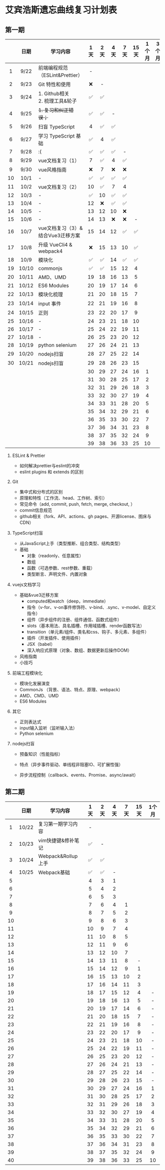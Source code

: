 # 艾宾浩斯遗忘曲线复习计划表

## 第一期

|      | 日期  | 学习内容                             | 1天  | 2天  | 4天  | 7天  | 15天 | 1个月 | 3个月 |
| :--: | :---: | ------------------------------------ | :--: | :--: | :--: | :--: | :--: | :---: | :---: |
|  1   | 9/22  | 前端编程规范（ESLint&Prettier）      |  -   |      |      |      |      |       |       |
|  2   | 9/23  | Git 特性和使用                       |  ❌   |  -   |      |      |      |       |       |
|  3   | 9/24  | 1. Github相关<br />2. 梳理工具&轮子  |  ✅   |  ✅   |      |      |      |       |       |
|  4   | 9/25  | <strike>1. 复习和纠正错误；</strike> |  ✅   |  ✅   |  -   |      |      |       |       |
|  5   | 9/26  | 扫盲 TypeScript                      |  4   |  ✅   |  ✅   |      |      |       |       |
|  6   | 9/27  | 学习 TypeScript 基础                 |  ✅   |  4   |  ✅   |      |      |       |       |
|  7   | 9/28  | :(                                   |  ✅   |  ✅   |  ✅   |  -   |      |       |       |
|  8   | 9/29  | vue文档复习（1）                     |  7   |  ✅   |  4   |  ✅   |      |       |       |
|  9   | 9/30  | vue风格指南                          |  ❌   |  7   |  ❌   |  ❌   |      |       |       |
|  10  | 10/1  | -                                    |  ✅   |  ✅   |  ✅   |  ✅   |      |       |       |
|  11  | 10/2  | vue文档复习（2）                     |  10  |  ✅   |  7   |  4   |      |       |       |
|  12  | 10/3  | -                                    |  ✅   |  10  |  ✅   |  ✅   |      |       |       |
|  13  | 10/4  | -                                    |  12  |  ❌   |  ✅   |  ✅   |      |       |       |
|  14  | 10/5  | -                                    |  13  |  12  |  10  |  ❌   |      |       |       |
|  15  | 10/6  | -                                    |  14  |  13  |  ❌   |  ❌   |  -   |       |       |
|  16  | 10/7  | vue文档复习（3）&结合Vue3迁移方案    |  15  |  14  |  12  |  ✅   |  ✅   |       |       |
|  17  | 10/8  | 升级 VueCli4 & webpack4              |  ❌   |  15  |  13  |  10  |  ✅   |       |       |
|  18  | 10/9  | 模块化                               |  ✅   |  ✅   |  14  |  ✅   |  ✅   |       |       |
|  19  | 10/10 | commonjs                             |  ✅   |  ✅   |  15  |  12  |  4   |       |       |
|  20  | 10/11 | AMD、UMD                             |  19  |  18  |  16  |  13  |  5   |       |       |
|  21  | 10/12 | ES6 Modules                          |  20  |  19  |  17  |  14  |  6   |       |       |
|  22  | 10/13 | 模块化梳理                           |  21  |  20  |  18  |  15  |  7   |       |       |
|  23  | 10/14 | input 事件                           |  22  |  21  |  19  |  16  |  8   |       |       |
|  24  | 10/15 | 正则                                 |  23  |  22  |  20  |  17  |  9   |       |       |
|  25  | 10/16 | -                                    |  24  |  23  |  21  |  18  |  10  |       |       |
|  26  | 10/17 | -                                    |  25  |  24  |  22  |  19  |  11  |       |       |
|  27  | 10/18 | -                                    |  26  |  25  |  23  |  20  |  12  |       |       |
|  28  | 10/19 | python selenium                      |  27  |  26  |  24  |  21  |  13  |       |       |
|  29  | 10/20 | nodejs扫盲                           |  28  |  27  |  25  |  22  |  14  |       |       |
|  30  | 10/21 | nodejs扫盲                           |  29  |  28  |  26  |  23  |  15  |       |       |
|      |       |                                      |  30  |  29  |  27  |  24  |  16  |   1   |       |
|      |       |                                      |  31  |  30  |  28  |  25  |  17  |   2   |       |
|      |       |                                      |  32  |  31  |  29  |  26  |  18  |   3   |       |
|      |       |                                      |  33  |  32  |  30  |  27  |  19  |   4   |       |
|      |       |                                      |  34  |  33  |  31  |  28  |  20  |   5   |       |
|      |       |                                      |  35  |  34  |  32  |  29  |  21  |   6   |       |
|      |       |                                      |  36  |  35  |  33  |  30  |  22  |   7   |       |
|      |       |                                      |  37  |  36  |  34  |  31  |  23  |   8   |       |
|      |       |                                      |  38  |  37  |  35  |  32  |  24  |   9   |       |
|      |       |                                      |  39  |  38  |  36  |  33  |  25  |  10   |       |

1. ESLint & Prettier 

   - 如何解决prettier与eslint的冲突
   - eslint plugins 和 extends 的区别

2. Git

   - 集中式和分布式的区别
   - 原理和特性（工作流、head、工作树、索引）
   - 常见命令（add, commit, push, fetch, merge, checkout, ）
   - commit信息规范
   - github相关（fork、API、actions、gh pages、开源license、图床与CDN）

3. TypeScript扫盲

   - 从JavaScript上手（类型推断、组合类型、结构类型）
   - 基础
     - 对象（readonly、任意属性）
     - 数组
     - 函数（可选参数、rest参数、重载）
     - 类型断言、声明文件、内置对象

4. vuejs文档学习

   - 基础&vue3迁移方案
     - computed和watch（deep，immediate）
     - 指令（v-for、v-on事件修饰符、v-bind、.sync、v-model、自定义指令）
     - 组件（异步组件的注册、组件通信、函数式组件）
     - slots（基本用法、具名插槽、作用域插槽、render函数写法）
     - transition（单元素/组件、类名和css、钩子、多元素、多组件）
     - 插件（开发插件、使用插件）
     - JSX（babel）
     - 深入响应式原理（对象、数组、数据更新后操作DOM）
   - 风格指南
   - 小技巧

5. 前端工程模块化

   - 模块化发展演变
   - CommonJs （背景、语法、特点、原理、webpack）
   - AMD、CMD、UMD
   - ES6 Modules

6. 其它

   - 正则表达式
   - input输入监听（监听输入法）
   - Python selenium

7. nodejs扫盲

   - 预备知识（性能指标）
   - 特点（异步事件驱动、单线程非阻塞IO、可扩展性强）

   - 异步流程控制（callback、events、Promise、async/await）

## 第二期

|      | 日期  | 学习内容           | 1天  | 2天  | 4天  | 7天  | 15天 | 1个月 |
| :--: | :---: | ------------------ | :--: | :--: | :--: | :--: | :--: | :---: |
|  1   | 10/22 | 复习第一期学习内容 |  -   |      |      |      |      |       |
|  2   | 10/23 | vim快捷键&修补笔记 |  ✅   |  -   |      |      |      |       |
|  3   | 10/24 | Webpack&Rollup上手 |  ✅   |  ✅   |      |      |      |       |
|  4   | 10/25 | Webpack基础        |  ✅   |  ✅   |  -   |      |      |       |
|  5   |       |                    |  4   |  3   |  1   |      |      |       |
|  6   |       |                    |  5   |  4   |  2   |      |      |       |
|  7   |       |                    |  6   |  5   |  3   |      |      |       |
|  8   |       |                    |  7   |  6   |  4   |  1   |      |       |
|  9   |       |                    |  8   |  7   |  5   |  2   |      |       |
|  10  |       |                    |  9   |  8   |  6   |  3   |      |       |
|  11  |       |                    |  10  |  9   |  7   |  4   |      |       |
|  12  |       |                    |  11  |  10  |  8   |  5   |      |       |
|  13  |       |                    |  12  |  11  |  9   |  6   |      |       |
|  14  |       |                    |  13  |  12  |  10  |  7   |      |       |
|  15  |       |                    |  14  |  13  |  11  |  8   |  -   |       |
|  16  |       |                    |  15  |  14  |  12  |  9   |  1   |       |
|  17  |       |                    |  16  |  15  |  13  |  10  |  2   |       |
|  18  |       |                    |  17  |  16  |  14  |  11  |  3   |       |
|  19  |       |                    |  18  |  17  |  15  |  12  |  4   |   -   |
|  20  |       |                    |  19  |  18  |  16  |  13  |  5   |   -   |
|  21  |       |                    |  20  |  19  |  17  |  14  |  6   |   -   |
|  22  |       |                    |  21  |  20  |  18  |  15  |  7   |   -   |
|  23  |       |                    |  22  |  21  |  19  |  16  |  8   |   -   |
|  24  |       |                    |  23  |  22  |  20  |  17  |  9   |   -   |
|  25  |       |                    |  24  |  23  |  21  |  18  |  10  |   -   |
|  26  |       |                    |  25  |  24  |  22  |  19  |  11  |   -   |
|  27  |       |                    |  26  |  25  |  23  |  20  |  12  |   -   |
|  28  |       |                    |  27  |  26  |  24  |  21  |  13  |   -   |
|  29  |       |                    |  28  |  27  |  25  |  22  |  14  |   -   |
|  30  |       |                    |  29  |  28  |  26  |  23  |  15  |   -   |
|  31  |       |                    |  30  |  29  |  27  |  24  |  16  |   1   |
|  32  |       |                    |  31  |  30  |  28  |  25  |  17  |   2   |
|  33  |       |                    |  32  |  31  |  29  |  26  |  18  |   3   |
|  34  |       |                    |  33  |  32  |  30  |  27  |  19  |   4   |
|  35  |       |                    |  34  |  33  |  31  |  28  |  20  |   5   |
|  36  |       |                    |  35  |  34  |  32  |  29  |  21  |   6   |
|  37  |       |                    |  36  |  35  |  33  |  30  |  22  |   7   |
|  38  |       |                    |  37  |  36  |  34  |  31  |  23  |   8   |
|  39  |       |                    |  38  |  37  |  35  |  32  |  24  |   9   |
|  40  |       |                    |  39  |  38  |  36  |  33  |  25  |  10   |
